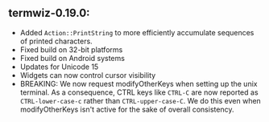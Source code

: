 
## termwiz-0.19.0:

* Added `Action::PrintString` to more efficiently accumulate sequences of
  printed characters.
* Fixed build on 32-bit platforms
* Fixed build on Android systems
* Updates for Unicode 15
* Widgets can now control cursor visibility
* BREAKING: We now request modifyOtherKeys when setting up the unix terminal.
  As a consequence, CTRL keys like `CTRL-C` are now reported as
  `CTRL-lower-case-c` rather than `CTRL-upper-case-C`. We do this even when
  modifyOtherKeys isn't active for the sake of overall consistency.
